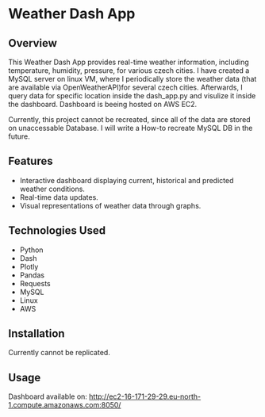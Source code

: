 # Weather Dash App

## Overview
This Weather Dash App provides real-time weather information, including temperature, humidity, pressure, for various czech cities.
I have created a MySQL server on linux VM, where I periodically store the weather data (that are available via OpenWeatherAPI)for several czech cities.
Afterwards, I query data for specific location inside the dash_app.py and visulize it inside the dashboard. Dashboard is beeing hosted on AWS EC2.

Currently, this project cannot be recreated, since all of the data are stored on unaccessable Database. I will write a How-to recreate MySQL DB in the future.

## Features
- Interactive dashboard displaying current, historical and predicted weather conditions.
- Real-time data updates.
- Visual representations of weather data through graphs.

## Technologies Used
- Python
- Dash
- Plotly
- Pandas
- Requests
- MySQL
- Linux
- AWS

## Installation
Currently cannot be replicated.

## Usage
Dashboard available on:
http://ec2-16-171-29-29.eu-north-1.compute.amazonaws.com:8050/